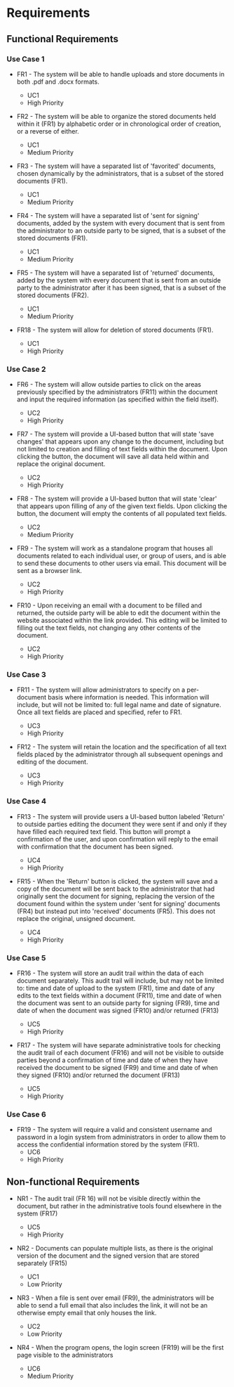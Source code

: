 # Requirements

## Functional Requirements

### Use Case 1
* FR1 - The system will be able to handle uploads and store documents in both .pdf and .docx formats.
	* UC1
	* High Priority
	
* FR2 - The system will be able to organize the stored documents held within it (FR1) by alphabetic order or in chronological order of creation, or a reverse of either.
	* UC1
	* Medium Priority
	
* FR3 - The system will have a separated list of 'favorited' documents, chosen dynamically by the administrators, that is a subset of the stored documents (FR1).
	* UC1
	* Medium Priority
	
* FR4 - The system will have a separated list of 'sent for signing' documents, added by the system with every document that is sent from the administrator to an outside party to be signed, that is a subset of the stored documents (FR1).
	* UC1
	* Medium Priority
	
* FR5 - The system will have a separated list of 'returned' documents, added by the system with every document that is sent from an outside party to the administrator after it has been signed, that is a subset of the stored documents (FR2).
	* UC1
	* Medium Priority

* FR18 - The system will allow for deletion of stored documents (FR1).
	* UC1
	* High Priority 

### Use Case 2
	
* FR6 - The system will allow outside parties to click on the areas previously specified by the administrators (FR11) within the document and input the required information (as specified within the field itself).
	* UC2
	* High Priority
	
* FR7 - The system will provide a UI-based button that will state 'save changes' that appears upon any change to the document, including but not limited to creation and filling of text fields within the document. Upon clicking the button, the document will save all data held within and replace the original document.
	* UC2
	* High Priority
	
* FR8 - The system will provide a UI-based button that will state 'clear' that appears upon filling of any of the given text fields. Upon clicking the button, the document will empty the contents  of all populated text fields. 
	* UC2
	* Medium Priority
	
* FR9 - The system will work as a standalone program that houses all documents related to each individual user, or group of users, and is able to send these documents to other users via email. This document will be sent as a browser link.
	* UC2
	* High Priority
	
* FR10 - Upon receiving an email with a document to be filled and returned, the outside party will be able to edit the document within the website associated within the link provided. This editing will be limited to filling out the text fields, not changing any other contents of the document.
	* UC2
	* High Priority

### Use Case 3
* FR11 - The system will allow administrators to specify on a per-document basis where information is needed. This information will include, but will not be limited to: full legal name and date of signature. Once all text fields are placed and specified, refer to FR1.
	* UC3
	* High Priority
	
* FR12 - The system will retain the location and the specification of all text fields placed by the administrator through all subsequent openings and editing of the document. 
	* UC3
	* High Priority
	
### Use Case 4
* FR13 - The system will provide users a UI-based button labeled 'Return' to outside parties editing the document they were sent if and only if they have filled each required text field. This button will prompt a confirmation of the user, and upon confirmation will reply to the email with confirmation that the document has been signed. 
	* UC4
	* High Priority
	
* FR15 - When the 'Return' button is clicked, the system will save and a copy of the document will be sent back to the administrator that had originally sent the document for signing, replacing the version of the document found within the system under 'sent for signing' documents (FR4) but instead put into 'received' documents (FR5). This does not replace the original, unsigned document.
	* UC4
	* High Priority

### Use Case 5
* FR16 - The system will store an audit trail within the data of each document separately. This audit trail will include, but may not be limited to: time and date of upload to the system (FR1), time and date of any edits to the text fields within a document (FR11), time and date of when the document was sent to an outside party for signing (FR9), time and date of when the document was signed (FR10) and/or returned (FR13)
	* UC5
	* High Priority

* FR17 - The system will have separate administrative tools for checking the audit trail of each document (FR16) and will not be visible to outside parties beyond a confirmation of time and date of when they have received the document to be signed (FR9) and time and date of when they signed (FR10) and/or returned the document (FR13)
	* UC5
	* High Priority

 ### Use Case 6
 * FR19 - The system will require a valid and consistent username and password in a login system from administrators in order to allow them to access the confidential information stored by the system (FR1).
	* UC6
	* High Priority  
	
## Non-functional Requirements

* NR1 - The audit trail (FR 16) will not be visible directly within the document, but rather in the administrative tools found elsewhere in the system (FR17)
	* UC5
	* High Priority
	
* NR2 - Documents can populate multiple lists, as there is the original version of the document and the signed version that are stored separately (FR15)
	* UC1
	* Low Priority

* NR3 - When a file is sent over email (FR9), the administrators will be able to send a full email that also includes the link, it will not be an otherwise empty email that only houses the link.
	* UC2
	* Low Priority
   
* NR4 - When the program opens, the login screen (FR19) will be the first page visible to the administrators
	* UC6 
	* Medium Priority
